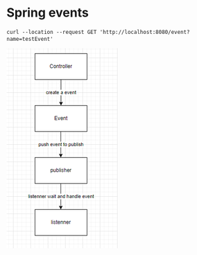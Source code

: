 # Spring events

    curl --location --request GET 'http://localhost:8080/event?name=testEvent'


![img.png](img.png)
